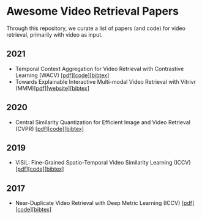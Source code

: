 # Awesome Video Retrieval Papers
Through this repository, we curate a list of papers (and code) for video retrieval, primarily with video as input.

## 2021
* Temporal Context Aggregation for Video Retrieval with Contrastive Learning (WACV) [[pdf]](https://openaccess.thecvf.com/content/WACV2021/papers/Shao_Temporal_Context_Aggregation_for_Video_Retrieval_With_Contrastive_Learning_WACV_2021_paper.pdf)[[code]](https://github.com/xwen99/temporal_context_aggregation)[[bibtex]](References/Shao_2021_WACV.bib)
* Towards Explainable Interactive Multi-modal Video Retrieval with Vitrivr (MMM)[[pdf]](https://link.springer.com/content/pdf/10.1007%2F978-3-030-67835-7_41.pdf)[[website]](https://www.vitrivr.org/)[[bibtex]](https://citation-needed.springer.com/v2/references/10.1007/978-3-030-67835-7_41?format=bibtex&flavour=citation) 

## 2020
* Central Similarity Quantization for Efficient Image and Video Retrieval (CVPR) [[pdf]](https://openaccess.thecvf.com/content_CVPR_2020/papers/Yuan_Central_Similarity_Quantization_for_Efficient_Image_and_Video_Retrieval_CVPR_2020_paper.pdf)[[code]](https://github.com/yuanli2333/Hadamard-Matrix-for-hashing)[[bibtex]](References/Yuan_2020_CVPR.bib)

## 2019
* ViSiL: Fine-Grained Spatio-Temporal Video Similarity Learning (ICCV) [[pdf]](https://openaccess.thecvf.com/content_ICCV_2019/papers/Kordopatis-Zilos_ViSiL_Fine-Grained_Spatio-Temporal_Video_Similarity_Learning_ICCV_2019_paper.pdf)[[code]](https://github.com/MKLab-ITI/visil)[[bibtex]](References/Kordopatis-Zilos_2019_ICCV.bib)

## 2017
* Near-Duplicate Video Retrieval with Deep Metric Learning (ICCV) [[pdf]](https://openaccess.thecvf.com/content_ICCV_2017_workshops/papers/w5/Kordopatis-Zilos_Near-Duplicate_Video_Retrieval_ICCV_2017_paper.pdf)[[code]](https://github.com/MKLab-ITI/ndvr-dml)[[bibtex]](References/Kordopatis-Zilos_2017_ICCV.bib)

